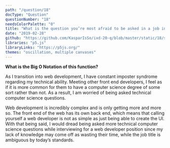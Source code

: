 ```yaml
---
path: "/question/18"
docType: "Question"
questionNumber: "18"
needsColorPalette: "0"
title: "What is the question you’re most afraid to be asked in a job interview? How could you answer that question in a way that is authentic?"
date: "2019-02-28"
github: "https://github.com/KasparIsSo/ixd-20-q/blob/master/static/18/sketch.js"
libraries: "p5.js"
libraryLinks: "https://p5js.org/"
themes: "oscillation, multiple canvases"
---
```


**What is the Big O Notation of this function?**

As I transition into web development, I have constant imposter syndrome regarding my technical ability. Meeting other front end developers, I feel as if it is more common for them to have a computer science degree of some sort rather than not. As a result, I am worried of being asked technical computer science questions.

Web development is incredibly complex and is only getting more and more so. The front end of the web has its own back end, which means that calling yourself a web developer is not as simple as just being able to create the UI. With that being said, I would dread being asked more technical computer science questions while interviewing for a web developer position since my lack of knowledge may come off as wasting their time, while the job title is ambiguous by today’s standards.
